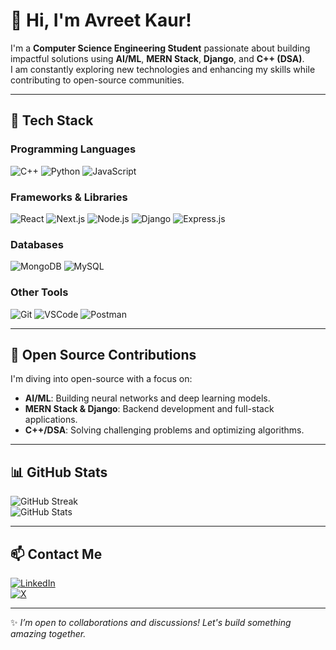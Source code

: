 
# 👋 Hi, I'm Avreet Kaur!

I'm a **Computer Science Engineering Student** passionate about building impactful solutions using **AI/ML**, **MERN Stack**, **Django**, and **C++ (DSA)**.  
I am constantly exploring new technologies and enhancing my skills while contributing to open-source communities.

---

## 🔧 Tech Stack

### **Programming Languages**
![C++](https://img.shields.io/badge/C%2B%2B-00599C?style=flat&logo=c%2B%2B&logoColor=white)
![Python](https://img.shields.io/badge/Python-3776AB?style=flat&logo=python&logoColor=white)
![JavaScript](https://img.shields.io/badge/JavaScript-F7DF1E?style=flat&logo=javascript&logoColor=black)

### **Frameworks & Libraries**
![React](https://img.shields.io/badge/React-61DAFB?style=flat&logo=react&logoColor=black)
![Next.js](https://img.shields.io/badge/Next.js-000000?style=flat&logo=next.js&logoColor=white)
![Node.js](https://img.shields.io/badge/Node.js-339933?style=flat&logo=node.js&logoColor=white)
![Django](https://img.shields.io/badge/Django-092E20?style=flat&logo=django&logoColor=white)
![Express.js](https://img.shields.io/badge/Express.js-404D59?style=flat&logo=express&logoColor=white)

### **Databases**
![MongoDB](https://img.shields.io/badge/MongoDB-47A248?style=flat&logo=mongodb&logoColor=white)
![MySQL](https://img.shields.io/badge/MySQL-4479A1?style=flat&logo=mysql&logoColor=white)

### **Other Tools**
![Git](https://img.shields.io/badge/Git-F05032?style=flat&logo=git&logoColor=white)
![VSCode](https://img.shields.io/badge/VS%20Code-007ACC?style=flat&logo=visual-studio-code&logoColor=white)
![Postman](https://img.shields.io/badge/Postman-FF6C37?style=flat&logo=postman&logoColor=white)

---

## 🌱 Open Source Contributions

I'm diving into open-source with a focus on:
- **AI/ML**: Building neural networks and deep learning models.
- **MERN Stack & Django**: Backend development and full-stack applications.
- **C++/DSA**: Solving challenging problems and optimizing algorithms.

---

## 📊 GitHub Stats
![GitHub Streak](https://github-readme-streak-stats.herokuapp.com?user=avreetkaur84&theme=radical&hide_border=true)  
![GitHub Stats](https://github-readme-stats.vercel.app/api?username=avreetkaur84&show_icons=true&theme=radical&hide_border=true)

---

## 📫 Contact Me
[![LinkedIn](https://img.shields.io/badge/LinkedIn-0077B5?style=flat&logo=linkedin&logoColor=white)](www.linkedin.com/in/avreet-kaur-38599727b)  
[![X](https://img.shields.io/badge/X-1DA1F2?style=flat&logo=twitter&logoColor=white)](https://x.com/Avreet__Kaur)

---

✨ *I’m open to collaborations and discussions! Let's build something amazing together.*
